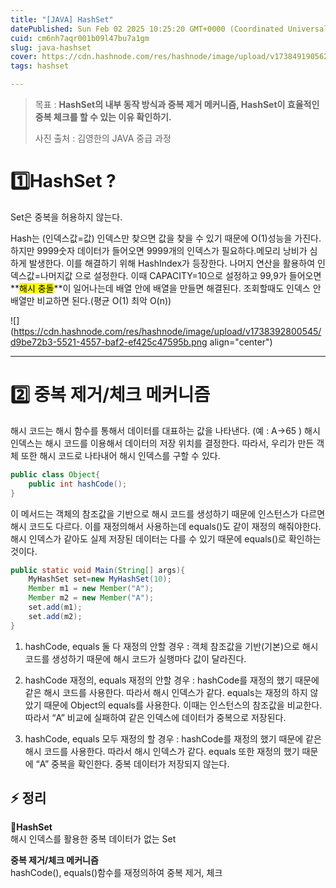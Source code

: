 ```yaml
---
title: "[JAVA] HashSet"
datePublished: Sun Feb 02 2025 10:25:20 GMT+0000 (Coordinated Universal Time)
cuid: cm6nh7aqr001b09l47bu7a1gm
slug: java-hashset
cover: https://cdn.hashnode.com/res/hashnode/image/upload/v1738491905624/9799daba-638c-4a06-94e3-76595159b6f9.png
tags: hashset

---
```


> 목표 : **HashSet의 내부 동작 방식과 중복 제거 메커니즘, HashSet이 효율적인 중복 체크를 할 수 있는 이유 확인하기.**
> 
> 사진 출처 : 김영한의 JAVA 중급 과정

# 1️⃣HashSet ?

Set은 중복을 허용하지 않는다.

Hash는 (인덱스값=값) 인덱스만 찾으면 값을 찾을 수 있기 때문에 O(1)성능을 가진다. 하지만 9999숫자 데이터가 들어오면 9999개의 인덱스가 필요하다.메모리 낭비가 심하게 발생한다. 이를 해결하기 위해 HashIndex가 등장한다. 나머지 연산을 활용하여 인덱스값=나머지값 으로 설정한다. 이때 CAPACITY=10으로 설정하고 99,9가 들어오면 **<mark>해시 충돌</mark>**이 일어나는데 배열 안에 배열을 만들면 해결된다. 조회할때도 인덱스 안 배열만 비교하면 된다.(평균 O(1) 최악 O(n))

![](https://cdn.hashnode.com/res/hashnode/image/upload/v1738392800545/d9be72b3-5521-4557-baf2-ef425c47595b.png align="center")

---

# 2️⃣ 중복 제거/체크 메커니즘

해시 코드는 해시 함수를 통해서 데이터를 대표하는 값을 나타낸다. (예 : A→65 ) 해시 인덱스는 해시 코드를 이용해서 데이터의 저장 위치를 결정한다. 따라서, 우리가 만든 객체 또한 해시 코드로 나타내어 해시 인덱스를 구할 수 있다.

```java
public class Object{
    public int hashCode();
}
```

이 메서드는 객체의 참조값을 기반으로 해시 코드를 생성하기 때문에 인스턴스가 다르면 해시 코드도 다르다. 이를 재정의해서 사용하는데 equals()도 같이 재정의 해줘야한다. 해시 인덱스가 같아도 실제 저장된 데이터는 다를 수 있기 때문에 equals()로 확인하는 것이다.

```java
public static void Main(String[] args){
    MyHashSet set=new MyHashSet(10);
    Member m1 = new Member("A");
    Member m2 = new Member("A");
    set.add(m1);
    set.add(m2);
}
```

1. hashCode, equals 둘 다 재정의 안할 경우 : 객체 참조값을 기반(기본)으로 해시 코드를 생성하기 때문에 해시 코드가 실행마다 값이 달라진다.
    
2. hashCode 재정의, equals 재정의 안할 경우 : hashCode를 재정의 했기 때문에 같은 해시 코드를 사용한다. 따라서 해시 인덱스가 같다. equals는 재정의 하지 않았기 때문에 Object의 equals를 사용한다. 이때는 인스턴스의 참조값을 비교한다.따라서 “A” 비교에 실패하여 같은 인덱스에 데이터가 중복으로 저장된다.
    
3. hashCode, equals 모두 재정의 할 경우 : hashCode를 재정의 했기 때문에 같은 해시 코드를 사용한다. 따라서 해시 인덱스가 같다. equals 또한 재정의 했기 때문에 “A” 중복을 확인한다. 중복 데이터가 저장되지 않는다.
    

## ⚡ 정리

**HashSet**  
해시 인덱스를 활용한 중복 데이터가 없는 Set

**중복 제거/체크 메커니즘**  
hashCode(), equals()함수를 재정의하여 중복 제거, 체크